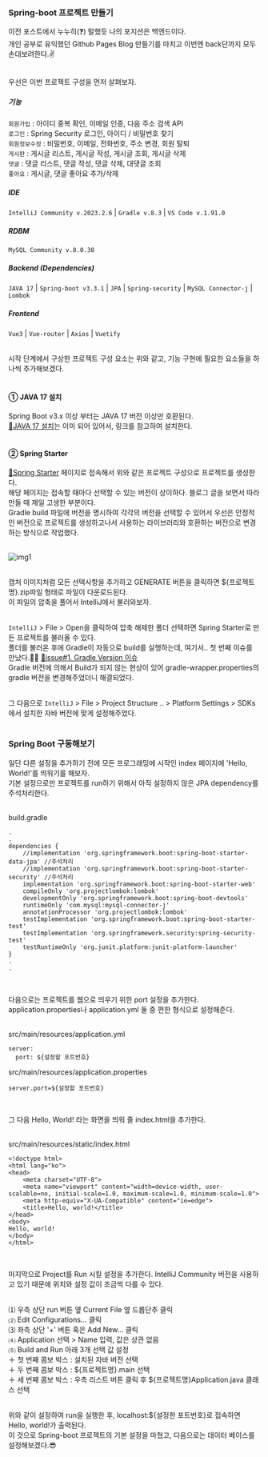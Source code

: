 ### Spring-boot 프로젝트 만들기

이전 포스트에서 누누히(❓) 말했듯 나의 포지션은 백엔드이다.<br/>
개인 공부로 유익했던 Github Pages Blog 만들기를 마치고 이번엔 back단까지 모두 손대보려한다.✌
<br/><br/>

우선은 이번 프로젝트 구성을 먼저 살펴보자.

##### 기능

`회원가입` : 아이디 중복 확인, 이메일 인증, 다음 주소 검색 API<br/>
`로그인` : Spring Security 로그인, 아이디 / 비밀번호 찾기<br/>
`회원정보수정` : 비밀번호, 이메일, 전화번호, 주소 변경, 회원 탈퇴<br/>
`게시판` : 게시글 리스트, 게시글 작성, 게시글 조회, 게시글 삭제<br/>
`댓글` : 댓글 리스트, 댓글 작성, 댓글 삭제, 대댓글 조회<br/>
`좋아요` : 게시글, 댓글 좋아요 추가/삭제

##### IDE

`IntelliJ Community v.2023.2.6` | `Gradle v.8.3` | `VS Code v.1.91.0`

##### RDBM

`MySQL Community v.8.0.38`

##### Backend (Dependencies)

`JAVA 17` | `Spring-boot v3.3.1` | `JPA` | `Spring-security` | `MySQL Connector-j` | `Lombok`

##### Frontend

`Vue3` | `Vue-router` | `Axios` | `Vuetify`
<br/><br/>

시작 단계에서 구상한 프로젝트 구성 요소는 위와 같고, 기능 구현에 필요한 요소들을 하나씩 추가해보겠다.
<br/><br/>

#### ① JAVA 17 설치

Spring Boot v3.x 이상 부터는 JAVA 17 버전 이상만 호환된다.<br/>
[🔗JAVA 17 설치](https://ssue-dev.tistory.com/entry/%EC%84%A4%EC%B9%98-%EC%9C%88%EB%8F%84%EC%9A%B010%EC%97%90-Java-17-%EC%84%A4%EC%B9%98%ED%95%98%EA%B8%B0)는 이미 되어 있어서, 링크를 참고하여 설치한다.
<br/><br/>

#### ② Spring Starter

[🔗Spring Starter](https://start.spring.io/) 페이지로 접속해서 위와 같은 프로젝트 구성으로 프로젝트를 생성한다.<br/>
해당 페이지는 접속할 때마다 선택할 수 있는 버전이 상이하다. 블로그 글을 보면서 따라만들 때 제일 고생한 부분이다.<br/>
Gradle build 파일에 버전을 명시하여 각각의 버전을 선택할 수 있어서 우선은 안정적인 버전으로 프로젝트를 생성하고나서 사용하는 라이브러리와 호환하는 버전으로 변경하는 방식으로 작업했다.
<br/><br/>

![img1](/sixt/images/spring-boot.jpg)

<br/>
캡처 이미지처럼 모든 선택사항을 추가하고 GENERATE 버튼을 클릭하면 ${프로젝트명}.zip파일 형태로 파일이 다운로드된다.<br/>
이 파일의 압축을 풀어서 IntelliJ에서 불러와보자.
<br/><br/>

`IntelliJ` > File > Open을 클릭하여 압축 해제한 폴더 선택하면 Spring Starter로 만든 프로젝트를 불러올 수 있다.<br/>
폴더를 불러온 후에 Gradle이 자동으로 build를 실행하는데, 여기서.. 첫 번째 이슈를 만났다.🤦‍♂️ [🔗issue#1. Gradle Version 이슈](/#/logging/16)<br/>
Gradle 버전에 의해서 Build가 되지 않는 현상이 있어 gradle-wrapper.properties의 gradle 버전을 변경해주었더니 해결되었다.
<br/><br/>

그 다음으로 `IntelliJ` > File > Project Structure .. > Platform Settings > SDKs 에서 설치한 자바 버전에 맞게 설정해주었다.
<br/><br/>

### Spring Boot 구동해보기

일단 다른 설정을 추가하기 전에 모든 프로그래밍에 시작인 index 페이지에 'Hello, World!'를 띄워기를 해보자.<br/>
기본 설정으로만 프로젝트를 run하기 위해서 아직 설정하지 않은 JPA dependency를 주석처리한다.
<br/><br/>

build.gradle

```
.
.
dependencies {
	//implementation 'org.springframework.boot:spring-boot-starter-data-jpa' //주석처리
	//implementation 'org.springframework.boot:spring-boot-starter-security' //주석처리
	implementation 'org.springframework.boot:spring-boot-starter-web'
	compileOnly 'org.projectlombok:lombok'
	developmentOnly 'org.springframework.boot:spring-boot-devtools'
	runtimeOnly 'com.mysql:mysql-connector-j'
	annotationProcessor 'org.projectlombok:lombok'
	testImplementation 'org.springframework.boot:spring-boot-starter-test'
	testImplementation 'org.springframework.security:spring-security-test'
	testRuntimeOnly 'org.junit.platform:junit-platform-launcher'
}
.
.
```

<br/>

다음으로는 프로젝트를 웹으로 띄우기 위한 port 설정을 추가한다. application.properties나 application.yml 둘 중 편한 형식으로 설정해준다.
<br/><br/>

src/main/resources/application.yml

```
server:
  port: ${설정할 포트번호}
```

src/main/resources/application.properties

```
server.port=${설정할 포트번호}
```

<br/>

그 다음 Hello, World! 라는 화면을 띄워 줄 index.html을 추가한다.
<br/><br/>

src/main/resources/static/index.html

```
<!doctype html>
<html lang="ko">
<head>
    <meta charset="UTF-8">
    <meta name="viewport" content="width=device-width, user-scalable=no, initial-scale=1.0, maximum-scale=1.0, minimum-scale=1.0">
    <meta http-equiv="X-UA-Compatible" content="ie=edge">
    <title>Hello, world!</title>
</head>
<body>
Hello, world!
</body>
</html>
```

<br/>

마지막으로 Project를 Run 시킬 설정을 추가한다. IntelliJ Community 버전을 사용하고 있기 때문에 위치와 설정 값이 조금씩 다를 수 있다.
<br/><br/>

⑴ 우측 상단 run 버튼 옆 Current File 옆 드롭단추 클릭<br/>
⑵ Edit Configurations... 클릭<br/>
⑶ 좌측 상단 '+' 버튼 혹은 Add New... 클릭<br/>
⑷ Application 선택 > Name 입력, 값은 상관 없음<br/>
⑸ Build and Run 아래 3개 선택 값 설정<br/>
＋ 첫 번째 콤보 박스 : 설치된 자바 버전 선택<br/>
＋ 두 번째 콤보 박스 : ${프로젝트명}.main 선택<br/>
＋ 세 번째 콤보 박스 : 우측 리스트 버튼 클릭 후 ${프로젝트명}Application.java 클래스 선택
<br/><br/>

위와 같이 설정하여 run을 실행한 후, localhost:${설정한 포트번호}로 접속하면 Hello, world!가 출력된다.<br/>
이 것으로 Spring-boot 프로젝트의 기본 설정을 마쳤고, 다음으로는 데이터 베이스를 설정해보겠다.😎
